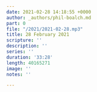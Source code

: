 ```yaml
---
date: 2021-02-28 14:18:55 +0000
author: _authors/phil-boalch.md
part: 0
file: "/2021/2021-02-28.mp3"
title: 28 February 2021
scripture: ''
description: ''
series: ''
duration: '33:28'
length: 40165271
image: ''
notes: ''

---
```

